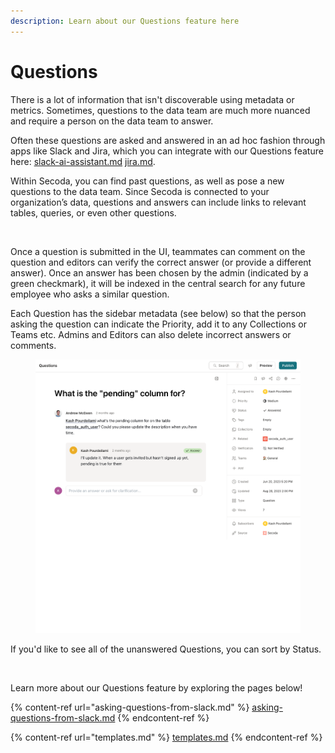 ```yaml
---
description: Learn about our Questions feature here
---
```


# Questions

There is a lot of information that isn't discoverable using metadata or metrics. Sometimes, questions to the data team are much more nuanced and require a person on the data team to answer.

Often these questions are asked and answered in an ad hoc fashion through apps like Slack and Jira, which you can integrate with our Questions feature here: [slack-ai-assistant.md](../../integrations/productivity-tools/slack-connection/slack-ai-assistant.md "mention") [jira.md](../../integrations/productivity-tools/jira.md "mention").

Within Secoda, you can find past questions, as well as pose a new questions to the data team. Since Secoda is connected to your organization’s data, questions and answers can include links to relevant tables, queries, or even other questions.

<figure><img src="https://secoda-public-media-assets.s3.amazonaws.com/Kapture%202023-05-15%20at%2016.19.21.gif" alt=""><figcaption></figcaption></figure>

Once a question is submitted in the UI, teammates can comment on the question and editors can verify the correct answer (or provide a different answer). Once an answer has been chosen by the admin (indicated by a green checkmark), it will be indexed in the central search for any future employee who asks a similar question.

Each Question has the sidebar metadata (see below) so that the person asking the question can indicate the Priority, add it to any Collections or Teams etc. Admins and Editors can also delete incorrect answers or comments.

<figure><img src="../../.gitbook/assets/Screenshot 2023-08-28 at 2.01.46 PM.png" alt=""><figcaption></figcaption></figure>

If you'd like to see all of the unanswered Questions, you can sort by Status.&#x20;

<figure><img src="../../.gitbook/assets/Kapture 2023-08-28 at 14.08.44.gif" alt=""><figcaption></figcaption></figure>

Learn more about our Questions feature by exploring the pages below!

{% content-ref url="asking-questions-from-slack.md" %}
[asking-questions-from-slack.md](asking-questions-from-slack.md)
{% endcontent-ref %}

{% content-ref url="templates.md" %}
[templates.md](templates.md)
{% endcontent-ref %}
